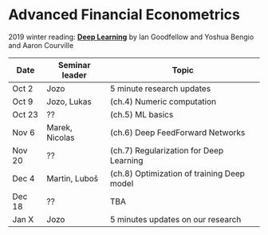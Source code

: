 # Advanced Financial Econometrics

2019 winter reading: [**Deep Learning**](https://www.deeplearningbook.org/) by Ian Goodfellow and Yoshua Bengio and Aaron Courville 

|Date	|	Seminar leader	| Topic
|------|------|--------|
|Oct 2	|	Jozo	|	5 minute research updates		
|Oct 9	|	Jozo, Lukas	|	(ch.4) Numeric computation	
|Oct 23	|	??	|	(ch.5) ML basics	
|Nov 6  |	Marek, Nicolas	|	(ch.6) Deep FeedForward Networks	
|Nov 20	|	??	|	(ch.7) Regularization for Deep Learning	
|Dec 4	|	Martin, Luboš	|	(ch.8) Optimization of training Deep model			
|Dec 18	|	??	|	TBA		
|Jan X	|	Jozo	|	5 minutes updates on our research
